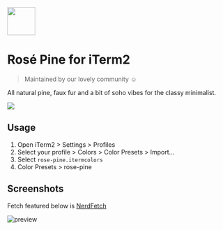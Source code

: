 <img src="https://github.com/rose-pine/rose-pine-theme/blob/master/assets/icon.png" width="64" />

# Rosé Pine for iTerm2

> Maintained by our lovely community ☺️

All natural pine, faux fur and a bit of soho vibes for the classy minimalist.

[![](https://img.shields.io/badge/Rosé%20Pine%20Theme-191724)](https://github.com/rose-pine/rose-pine-theme)

## Usage

1. Open iTerm2 > Settings > Profiles
2. Select your profile > Colors > Color Presets > Import...
3. Select `rose-pine.itermcolors`
4. Color Presets > rose-pine

## Screenshots

Fetch featured below is [NerdFetch](https://github.com/thatonecalculator/nerdfetch)

![preview](https://i.imgur.com/PFs6E40.png)
